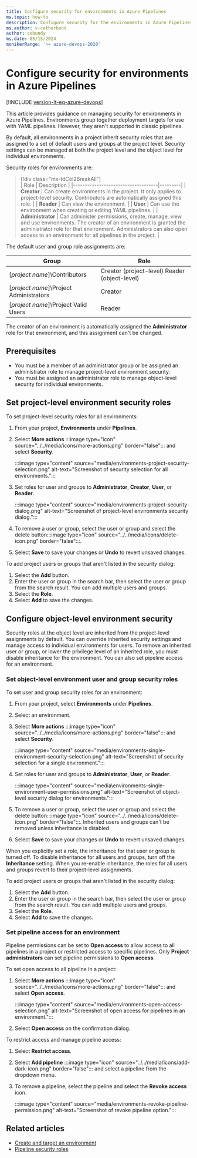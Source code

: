 ```yaml
---
title: Configure security for environments in Azure Pipelines
ms.topic: how-to
description: Configure security for the environments in Azure Pipelines.
ms.author: v-catherbund
author: cebundy
ms.date: 05/15/2024
monikerRange: '>= azure-devops-2020'
---
```


# Configure security for environments in Azure Pipelines

[!INCLUDE [version-lt-eq-azure-devops](../../includes/version-gt-eq-2020.md)]

This article provides guidance on managing security for environments in Azure Pipelines. Environments group together deployment targets for use with YAML pipelines. However, they aren't supported in classic pipelines. 

By default, all environments in a project inherit security roles that are assigned to a set of default users and groups at the project level. Security settings can be managed at both the project level and the object level for individual environments.

Security roles for environments are:

> [!div class="mx-tdCol2BreakAll"]  
> | Role | Description |
> |------------------------------------|---------|
> | **Creator** | Can create environments in the project. It only applies to project-level security. Contributors are automatically assigned this role. |
> | **Reader** | Can view the environment. |
> | **User** | Can use the environment when creating or editing YAML pipelines. |
> | **Administrator** | Can administer permissions, create, manage, view and use environments. The creator of an environment is granted the administrator role for that environment.  Administrators can also open access to an environment for all pipelines in the project. |

The default user and group role assignments are:

| Group | Role |
|-|-|
| [*project name*]\Contributors | Creator (project-level) Reader (object-level) |
| [*project name*]\Project Administrators | Creator |
| [*project name*]\Project Valid Users | Reader |

The creator of an environment is automatically assigned the **Administrator** role for that environment, and this assignment can't be changed.

## Prerequisites

- You must be a member of an administrator group or be assigned an administrator role to manage project-level environment security.
- You must be assigned an administrator role to manage object-level security for individual environments.

## Set project-level environment security roles

To set project-level security roles for all environments:

1. From your project, **Environments** under **Pipelines**. 
1. Select **More actions** :::image type="icon" source="../../media/icons/more-actions.png" border="false"::: and select **Security**.

    :::image type="content" source="media/environments-project-security-selection.png" alt-text="Screenshot of security selection for all environments.":::

1. Set roles for user and groups to **Administrator**, **Creator**, **User**, or **Reader**.

   :::image type="content" source="media/environments-project-security-dialog.png" alt-text="Screenshot of project-level environments security dialog.":::

1. To remove a user or group, select the user or group and select the delete button:::image type="icon" source="../../media/icons/delete-icon.png" border="false":::.
1. Select **Save** to save your changes or **Undo** to revert unsaved changes.

To add project users or groups that aren't listed in the security dialog:

1. Select the **Add** button.
1. Enter the user or group in the search bar, then select the user or group from the search result. You can add multiple users and groups.
1. Select the **Role**.
1. Select **Add** to save the changes.

## Configure object-level environment security

Security roles at the object level are inherited from the project-level assignments by default. You can override inherited security settings and manage access to individual environments for users. To remove an inherited user or group, or lower the privilege level of an inherited role, you must disable inheritance for the environment. You can also set pipeline access for an environment.

### Set object-level environment user and group security roles

To set user and group security roles for an environment:

1. From your project, select **Environments** under **Pipelines**. 
1. Select an environment.
1. Select **More actions** :::image type="icon" source="../../media/icons/more-actions.png" border="false"::: and select **Security**.

    :::image type="content" source="media/environments-single-environment-security-selection.png" alt-text="Screenshot of security selection for a single environment.":::

1. Set roles for user and groups to **Administrator**, **User**, or **Reader**.

   :::image type="content" source="media\environments-single-environment-user-permissions.png" alt-text="Screenshot of object-level security dialog for environments.":::

1. To remove a user or group, select the user or group and select the delete button:::image type="icon" source="../../media/icons/delete-icon.png" border="false":::. Inherited users and groups can't be removed unless inheritance is disabled.
1. Select **Save** to save your changes or **Undo** to revert unsaved changes.

When you explicitly set a role, the inheritance for that user or group is turned off. To disable inheritance for all users and groups, turn off the **Inheritance** setting. When you re-enable inheritance, the roles for all users and groups revert to their project-level assignments.

To add project users or groups that aren't listed in the security dialog:

1. Select the **Add** button.
1. Enter the user or group in the search bar, then select the user or group from the search result. You can add multiple users and groups.
1. Select the **Role**.
1. Select **Add** to save the changes.

### Set pipeline access for an environment

Pipeline permissions can be set to **Open access** to allow access to all pipelines in a project or restricted access to specific pipelines. Only **Project administrators** can set pipeline permissions to **Open access**.

To set open access to all pipeline in a project:

1. Select **More actions** :::image type="icon" source="../../media/icons/more-actions.png" border="false"::: and select **Open access**.

    :::image type="content" source="media/environments-open-access-selection.png" alt-text="Screenshot of open access for pipelines in an environment.":::
1. Select **Open access** on the confirmation dialog.

To restrict access and manage pipeline access:

1. Select **Restrict access**.
1. Select **Add pipeline** :::image type="icon" source="../../media/icons/add-dark-icon.png" border="false"::: and select a pipeline from the dropdown menu.
1. To remove a pipeline, select the pipeline and select the **Revoke access** icon.

    :::image type="content" source="media/environments-revoke-pipeline-permission.png" alt-text="Screenshot of revoke pipeline option.":::

## Related articles

- [Create and target an environment](../../pipelines/process/environments.md)
- [Pipeline security roles](../../organizations/security/about-security-roles.md)